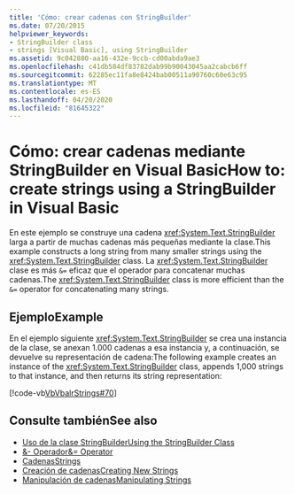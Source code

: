 ```yaml
---
title: 'Cómo: crear cadenas con StringBuilder'
ms.date: 07/20/2015
helpviewer_keywords:
- StringBuilder class
- strings [Visual Basic], using StringBuilder
ms.assetid: 9c042880-aa16-432e-9ccb-cd00abda9ae3
ms.openlocfilehash: c41db584df83782dab99b90043045aa2cabcb6ff
ms.sourcegitcommit: 62285ec11fa8e8424bab00511a90760c60e63c95
ms.translationtype: MT
ms.contentlocale: es-ES
ms.lasthandoff: 04/20/2020
ms.locfileid: "81645322"
---
```

# <a name="how-to-create-strings-using-a-stringbuilder-in-visual-basic"></a><span data-ttu-id="bc7fc-102">Cómo: crear cadenas mediante StringBuilder en Visual Basic</span><span class="sxs-lookup"><span data-stu-id="bc7fc-102">How to: create strings using a StringBuilder in Visual Basic</span></span>

<span data-ttu-id="bc7fc-103">En este ejemplo se construye una cadena <xref:System.Text.StringBuilder> larga a partir de muchas cadenas más pequeñas mediante la clase.</span><span class="sxs-lookup"><span data-stu-id="bc7fc-103">This example constructs a long string from many smaller strings using the <xref:System.Text.StringBuilder> class.</span></span> <span data-ttu-id="bc7fc-104">La <xref:System.Text.StringBuilder> clase es más `&=` eficaz que el operador para concatenar muchas cadenas.</span><span class="sxs-lookup"><span data-stu-id="bc7fc-104">The <xref:System.Text.StringBuilder> class is more efficient than the `&=` operator for concatenating many strings.</span></span>

## <a name="example"></a><span data-ttu-id="bc7fc-105">Ejemplo</span><span class="sxs-lookup"><span data-stu-id="bc7fc-105">Example</span></span>

<span data-ttu-id="bc7fc-106">En el ejemplo siguiente <xref:System.Text.StringBuilder> se crea una instancia de la clase, se anexan 1.000 cadenas a esa instancia y, a continuación, se devuelve su representación de cadena:</span><span class="sxs-lookup"><span data-stu-id="bc7fc-106">The following example creates an instance of the <xref:System.Text.StringBuilder> class, appends 1,000 strings to that instance, and then returns its string representation:</span></span>

 [!code-vb[VbVbalrStrings#70](~/samples/snippets/visualbasic/VS_Snippets_VBCSharp/VbVbalrStrings/VB/Class2.vb#70)]

## <a name="see-also"></a><span data-ttu-id="bc7fc-107">Consulte también</span><span class="sxs-lookup"><span data-stu-id="bc7fc-107">See also</span></span>

- [<span data-ttu-id="bc7fc-108">Uso de la clase StringBuilder</span><span class="sxs-lookup"><span data-stu-id="bc7fc-108">Using the StringBuilder Class</span></span>](../../../../standard/base-types/stringbuilder.md)
- [<span data-ttu-id="bc7fc-109">&- Operador</span><span class="sxs-lookup"><span data-stu-id="bc7fc-109">&= Operator</span></span>](../../../language-reference/operators/and-assignment-operator.md)
- [<span data-ttu-id="bc7fc-110">Cadenas</span><span class="sxs-lookup"><span data-stu-id="bc7fc-110">Strings</span></span>](index.md)
- [<span data-ttu-id="bc7fc-111">Creación de cadenas</span><span class="sxs-lookup"><span data-stu-id="bc7fc-111">Creating New Strings</span></span>](../../../../standard/base-types/creating-new.md)
- [<span data-ttu-id="bc7fc-112">Manipulación de cadenas</span><span class="sxs-lookup"><span data-stu-id="bc7fc-112">Manipulating Strings</span></span>](../../../../standard/base-types/best-practices-strings.md)
